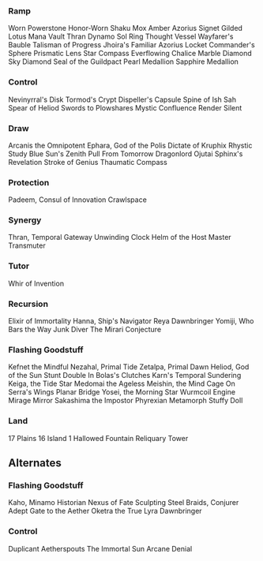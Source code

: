 ### Ramp
Worn Powerstone
Honor-Worn Shaku
Mox Amber
Azorius Signet
Gilded Lotus
Mana Vault
Thran Dynamo
Sol Ring
Thought Vessel
Wayfarer's Bauble
Talisman of Progress
Jhoira's Familiar
Azorius Locket
Commander's Sphere
Prismatic Lens
Star Compass
Everflowing Chalice
Marble Diamond
Sky Diamond
Seal of the Guildpact
Pearl Medallion
Sapphire Medallion

### Control
Nevinyrral's Disk
Tormod's Crypt
Dispeller's Capsule
Spine of Ish Sah
Spear of Heliod
Swords to Plowshares
Mystic Confluence
Render Silent

### Draw
Arcanis the Omnipotent
Ephara, God of the Polis
Dictate of Kruphix
Rhystic Study
Blue Sun's Zenith
Pull From Tomorrow
Dragonlord Ojutai
Sphinx's Revelation
Stroke of Genius
Thaumatic Compass

### Protection
Padeem, Consul of Innovation
Crawlspace

### Synergy
Thran, Temporal Gateway
Unwinding Clock
Helm of the Host
Master Transmuter

### Tutor
Whir of Invention

### Recursion
Elixir of Immortality
Hanna, Ship's Navigator
Reya Dawnbringer
Yomiji, Who Bars the Way
Junk Diver
The Mirari Conjecture

### Flashing Goodstuff
Kefnet the Mindful
Nezahal, Primal Tide
Zetalpa, Primal Dawn
Heliod, God of the Sun
Stunt Double
In Bolas's Clutches
Karn's Temporal Sundering
Keiga, the Tide Star
Medomai the Ageless
Meishin, the Mind Cage
On Serra's Wings
Planar Bridge
Yosei, the Morning Star
Wurmcoil Engine
Mirage Mirror
Sakashima the Impostor
Phyrexian Metamorph
Stuffy Doll

### Land
17 Plains 
16 Island
1 Hallowed Fountain
Reliquary Tower

## Alternates
### Flashing Goodstuff
Kaho, Minamo Historian
Nexus of Fate
Sculpting Steel
Braids, Conjurer Adept
Gate to the Aether
Oketra the True
Lyra Dawnbringer

### Control
Duplicant
Aetherspouts
The Immortal Sun
Arcane Denial
